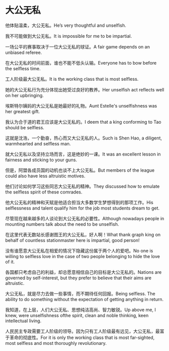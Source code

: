 # 大公无私

<p><span class="chinese">他体贴温柔，大公无私。</span><span class="english">He’s very thoughtful and unselfish.</span></p>

<p><span class="chinese">我不可能做到大公无私。</span><span class="english">It is impossible for me to be impartial.</span></p>

<p><span class="chinese">一场公平的赛事取决于一位大公无私的球证。</span><span class="english">A fair game depends on an unbiased referee.</span></p>

<p><span class="chinese">在大公无私的时间前面，谁也不能不低头认输。</span><span class="english">Everyone has to bow before the selfless time.</span></p>

<p><span class="chinese">工人阶级最大公无私。</span><span class="english">It is the working class that is most selfless.</span></p>

<p><span class="chinese">她的大公无私行为充分体现出她受过良好的教养。</span><span class="english">Her unselfish act reflects well on her upbringing.</span></p>

<p><span class="chinese">埃斯特尔姨妈的大公无私是她最好的礼物。</span><span class="english">Aunt Estelle's unselfishness was her greatest gift.</span></p>

<p><span class="chinese">我认为合于道的君王应该是大公无私的。</span><span class="english">I deem that a king conforming to Tao should be selfless.</span></p>

<p><span class="chinese">这就是沈浩，一个勤奋，热心而又大公无私的人。</span><span class="english">Such is Shen Hao, a diligent, warm­hearted and selfless man.</span></p>

<p><span class="chinese">就大公无私以及坚持立场而言，这是绝妙的一课。</span><span class="english">It was an excellent lesson in fairness and sticking to your guns.</span></p>

<p><span class="chinese">但是，阿盟各成员国的动机也谈不上大公无私。</span><span class="english">But members of the league could also have less altruistic motives.</span></p>

<p><span class="chinese">他们讨论如何学习这些同志大公无私的精神。</span><span class="english">They discussed how to emulate the selfless spirit of these comrades.</span></p>

<p><span class="chinese">他大公无私的精神和天赋是他适合担当大多数学生梦想得到的那项工作。</span><span class="english">His selflessness and talent qualify him for the job most students dream to get.</span></p>

<p><span class="chinese">尽管现在越来越多的人谈论到大公无私的必要性。</span><span class="english">Although nowadays people in mounting numbers talk about the need to be unselfish.</span></p>

<p><span class="chinese">在这里代表无数站长感谢图王的大公无私，好人啊！</span><span class="english">What thank graph king on behalf of countless stationmaster here is impartial, good person!</span></p>

<p><span class="chinese">没有谁愿意大公无私在相爱的情况下隐藏这份属于两个人的爱吧。</span><span class="english">No one is willing to selfless love in the case of two people belonging to hide the love of it.</span></p>

<p><span class="chinese">各国都只考虑自己的利益，却总愿意相信自己的目标是大公无私的。</span><span class="english">Nations are governed by self-interest, but they prefer to believe that their aims are altruistic.</span></p>

<p><span class="chinese">大公无私，就是尽力去做一些事情，而不期待任何回报。</span><span class="english">Being selfless. The ability to do something without the expectation of getting anything in return.</span></p>

<p><span class="chinese">我知道，在上层，人们大公无私、思想纯洁高尚、智力敏锐。</span><span class="english">Up above me, I knew, were unselfishness ofthe spirit, clean and noble thinking, keen intellectual living.</span></p>

<p><span class="chinese">人民民主专政需要工人阶级的领导。因为只有工人阶级最有远见，大公无私，最富于革命的彻底性。</span><span class="english">For it is only the working class that is most far-sighted, most selfless and most thoroughly revolutionary.</span></p>

